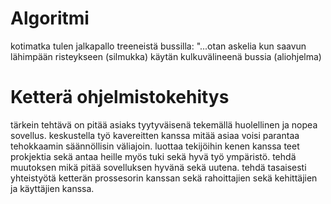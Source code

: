 # Algoritmi 
kotimatka tulen jalkapallo treeneistä bussilla: "...otan askelia kun saavun lähimpään risteykseen (silmukka) käytän kulkuvälineenä bussia (aliohjelma) 


# Ketterä ohjelmistokehitys 
tärkein tehtävä on pitää asiaks tyytyväisenä tekemällä huolellinen ja nopea sovellus. keskustella työ kavereitten kanssa mitää asiaa voisi parantaa tehokkaamin säännöllisin väliajoin. luottaa tekijöihin kenen kanssa teet prokjektia sekä antaa heille myös tuki sekä hyvä työ ympäristö. tehdä muutoksen mikä pitää sovelluksen hyvänä sekä uutena. tehdä tasaisesti yhteistyötä ketterän prossesorin kanssan sekä rahoittajien sekä kehittäjien ja käyttäjien kanssa.
